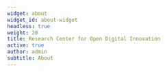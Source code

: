```yaml
---
widget: about
widget_id: about-widget
headless: true
weight: 20
title: Research Center for Open Digital Innovation
active: true
author: admin
subtitle: About
---
```

